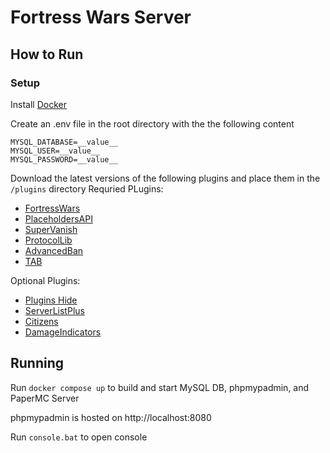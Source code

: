 # Fortress Wars Server

## How to Run

### Setup

Install [Docker](https://www.docker.com/products/docker-desktop/)

Create an .env file in the root directory with the the following content

```_
MYSQL_DATABASE=__value__
MYSQL_USER=__value__
MYSQL_PASSWORD=__value__
```

Download the latest versions of the following plugins and place them in the `/plugins` directory
Requried PLugins:
- [FortressWars](https://github.com/Fortress-Wars/FortressWars-3.0/releases)
- [PlaceholdersAPI](https://www.spigotmc.org/resources/placeholderapi.6245/)
- [SuperVanish](https://www.spigotmc.org/resources/advancedban.8695/)
- [ProtocolLib](https://www.spigotmc.org/resources/protocollib.1997/updates)
- [AdvancedBan](https://www.spigotmc.org/resources/supervanish-be-invisible.1331/)
- [TAB](https://modrinth.com/plugin/tab-was-taken)

Optional Plugins:
- [Plugins Hide](https://www.spigotmc.org/resources/plugin-hide-1-13-1-20-choose-which-commands-players-can-execute-and-see.68767/)
- [ServerListPlus](https://www.spigotmc.org/resources/serverlistplus.241/)
- [Citizens](https://www.spigotmc.org/resources/citizens.13811/)
- [DamageIndicators](https://www.spigotmc.org/resources/%E2%98%A0%EF%B8%8Fdamageindicator%E2%98%A0%EF%B8%8F-customisable-damage-indicator-multicolor-support-100-lagless-%E2%9C%A8.92423/)

## Running

Run `docker compose up` to build and start MySQL DB, phpmypadmin, and PaperMC Server

phpmypadmin is hosted on http://localhost:8080

Run `console.bat` to open console